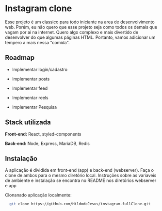 # Instagram clone

Esse projeto é um classico para todo iniciante na area de desenvolvimento web.
Porém, eu não quero que esse projeto seja como todos os demais que vagam por aí
na internet. Quero algo complexo e mais divertido de desenvolver do que algumas
páginas HTML. Portanto, vamos adicionar um tempero a mais nessa "comida".

## Roadmap

- Implementar login/cadastro

- Implementar posts

- Implementar feed

- Implementar reels

- Implementar Pesquisa

## Stack utilizada

**Front-end:** React, styled-components

**Back-end:** Node, Express, MariaDB, Redis

## Instalação

A aplicação é dividida em front-end (app) e back-end (webserver). Faça o clone
de ambos para o mesmo diretório local. Instruções sobre as variaveis de ambiente
e instalação se encontra no README nos diretórios webserver e app

Clonanado aplicação localmente:

```bash
  git clone https://github.com/HildodeJesus/instagram-fullClone.git
```
